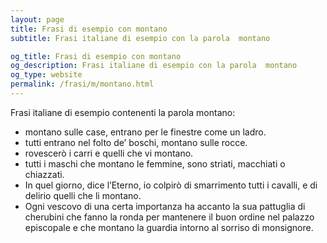 ```yaml
---
layout: page
title: Frasi di esempio con montano 
subtitle: Frasi italiane di esempio con la parola  montano

og_title: Frasi di esempio con montano 
og_description: Frasi italiane di esempio con la parola  montano
og_type: website
permalink: /frasi/m/montano.html
---
```


Frasi italiane di esempio contenenti la parola montano:


- montano sulle case, entrano per le finestre come un ladro.
- tutti entrano nel folto de’ boschi, montano sulle rocce.
- rovescerò i carri e quelli che vi montano.
- tutti i maschi che montano le femmine, sono striati, macchiati o chiazzati.
- In quel giorno, dice l’Eterno, io colpirò di smarrimento tutti i cavalli, e di delirio quelli che li montano.
- Ogni vescovo di una certa importanza ha accanto la sua pattuglia di cherubini che fanno la ronda per mantenere il buon ordine nel palazzo episcopale e che montano la guardia intorno al sorriso di monsignore.

